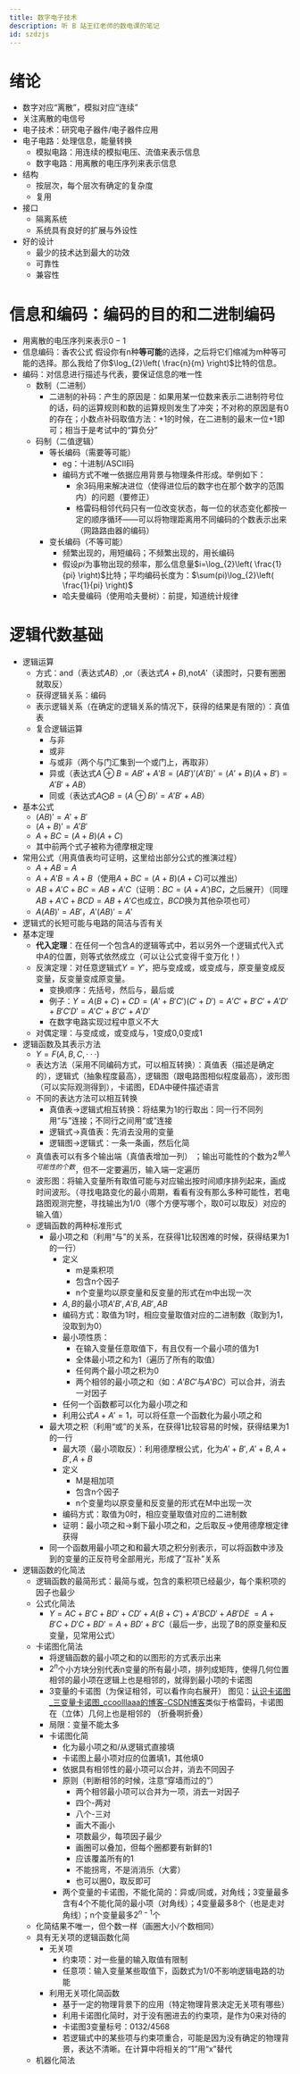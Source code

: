 ```yaml
---
title: 数字电子技术
description: 听 B 站王红老师的数电课的笔记
id: szdzjs
---
```


# 绪论

- 数字对应“离散”，模拟对应“连续”
- 关注离散的电信号
- 电子技术：研究电子器件/电子器件应用
- 电子电路：处理信息，能量转换
	- 模拟电路：用连续的模拟电压、流值来表示信息
	- 数字电路：用离散的电压序列来表示信息
- 结构
	- 按层次，每个层次有确定的复杂度
	- 复用
- 接口
	- 隔离系统
	- 系统具有良好的扩展与外设性
- 好的设计
	- 最少的技术达到最大的功效
	- 可靠性
	- 兼容性

# 信息和编码：编码的目的和二进制编码

- 用离散的电压序列来表示$0-1$
- 信息编码：香农公式
  假设你有n种**等可能**的选择，之后将它们缩减为m种等可能的选择。那么我给了你$\log_{2}\left( \frac{n}{m} \right)$比特的信息。
- 编码：对信息进行描述与代表，要保证信息的唯一性
  - 数制（二进制）
    - 二进制的补码：产生的原因是：如果用某一位数来表示二进制符号位的话，码的运算规则和数的运算规则发生了冲突；不对称的原因是有$0$的存在；小数点补码取值方法：$+1$的时候，在二进制的最末一位$+1$即可；相当于是考试中的“算负分”
  - 码制（二值逻辑）
    - 等长编码（需要等可能）
      - eg：十进制/ASCII码
      - 编码方式不唯一依据应用背景与物理条件形成。举例如下：
        - 余3码用来解决进位（使得进位后的数字也在那个数字的范围内）的问题（要修正）
        - 格雷码相邻代码只有一位改变状态，每一位的状态变化都按一定的顺序循环——可以将物理距离用不同编码的个数表示出来（网路路由器的编码） 
    - 变长编码（不等可能）
      - 频繁出现的，用短编码；不频繁出现的，用长编码
      - 假设$pi$为事物出现的频率，那么信息量$i=\log_{2}\left( \frac{1}{pi} \right)$比特；平均编码长度为：$\sum(pi)\log_{2}\left( \frac{1}{pi} \right)$
      - 哈夫曼编码（使用哈夫曼树）：前提，知道统计规律 

# 逻辑代数基础

- 逻辑运算
  - 方式：and（表达式$AB$）,or（表达式$A+B$),not$A'$（读图时，只要有圈圈就取反）
  - 获得逻辑关系：编码
  - 表示逻辑关系（在确定的逻辑关系的情况下，获得的结果是有限的）：真值表
  - 复合逻辑运算
    - 与非
    - 或非
    - 与或非（两个与门汇集到一个或门上，再取非）
    - 异或（表达式$A\oplus B=AB'+A'B=(AB')'(A'B)'=(A'+B)(A+B')=A'B'+AB$）
    - 同或（表达式$A\bigodot B=(A\oplus B)'=A'B'+AB$）
- 基本公式
  - $(AB)'=A'+B'$
  - $(A+B)'=A'B'$
  - $A+BC=(A+B)(A+C)$
  - 其中前两个式子被称为德摩根定理
- 常用公式（用真值表均可证明，这里给出部分公式的推演过程）
  - $A+AB=A$
  - $A+A'B=A+B$（使用$A+BC=(A+B)(A+C)$可以推出）
  - $AB+A'C+BC=AB+A'C$（证明：$BC=(A+A')BC$，之后展开）（同理$AB+A'C+BCD=AB+A'C$也成立，$BCD$换为其他杂项也可）
  - $A(AB)'=AB'$，$A'(AB)'=A'$
- 逻辑式的长短可能与电路的简洁与否有关
- 基本定理
  - **代入定理**：在任何一个包含$A$的逻辑等式中，若以另外一个逻辑式代入式中$A$的位置，则等式依然成立（可以让公式变得千变万化！）
  - 反演定理：对任意逻辑式$Y=Y'$，把与变成或，或变成与，原变量变成反变量，反变量变成原变量。
    - 变换顺序：先括号，然后与，最后或
    - 例子：$Y=A(B+C)+CD=(A'+B'C')(C'+D')=A'C'+B'C'+A'D'+B'C'D'=A'C'+B'C'+A'D'$
    - 在数字电路实现过程中意义不大
  - 对偶定理：与变成或，或变成与，1变成0,0变成1
- 逻辑函数及其表示方法
  - $Y=F(A,B,C,···)$
  - 表达方法（采用不同编码方式，可以相互转换）：真值表（描述是确定的），逻辑式（抽象程度最高），逻辑图（跟电路图相似程度最高），波形图（可以实际观测得到），卡诺图，EDA中硬件描述语言
  - 不同的表达方法可以相互转换
    - 真值表$\rightarrow$逻辑式相互转换：将结果为1的行取出：同一行不同列用“与”连接；不同行之间用“或”连接
    - 逻辑式$\rightarrow$真值表：先消去没用的变量
    - 逻辑图$\rightarrow$逻辑式：一条一条画，然后化简
  - 真值表可以有多个输出端（真值表增加一列） ；输出可能性的个数为$2^{输入可能性的个数}$，但不一定要遍历，输入端一定遍历
  - 波形图：将输入变量所有取值可能与对应输出按时间顺序排列起来，画成时间波形。（寻找电路变化的最小周期，看看有没有那么多种可能性，若电路图观测完整，寻找输出为1/0（哪个方便写哪个，取0可以取反）对应的输入值）
  - 逻辑函数的两种标准形式
    - 最小项之和（利用“与”的关系，在获得1比较困难的时候，获得结果为1的一行）
      - 定义
        - m是乘积项
        - 包含n个因子
        - n个变量均以原变量和反变量的形式在m中出现一次
      - $A,B$的最小项$A'B',A'B,AB',AB$
      - 编码方式：取值为1时，相应变量取值对应的二进制数（取到为1，没取到为0）
      - 最小项性质：
        - 在输入变量任意取值下，有且仅有一个最小项的值为1
        - 全体最小项之和为1（遍历了所有的取值）
        - 任何两个最小项之积为0
        - 两个相邻的最小项之和（如：$A'BC'$与$A'BC$）可以合并，消去一对因子
      - 任何一个函数都可以化为最小项之和
      - 利用公式$A+A'=1$，可以将任意一个函数化为最小项之和
    - 最大项之积（利用“或”的关系，在获得1比较容易的时候，获得结果为1的一行
      - 最大项（最小项取反）：利用德摩根公式，化为$A'+B',A'+B,A+B',A+B$
      - 定义
        - M是相加项
        - 包含n个因子
        - n个变量均以原变量和反变量的形式在M中出现一次
      - 编码方式：取值为0时，相应变量取值对应的二进制数
      - 证明：最小项之和$\rightarrow$剩下最小项之和，之后取反$\rightarrow$使用德摩根定律获得
    - 同一个函数用最小项之和和最大项之积分别表示，可以将函数中涉及到的变量的正反符号全部用光，形成了“互补”关系
- 逻辑函数的化简法
  - 逻辑函数的最简形式：最简与或，包含的乘积项已经最少，每个乘积项的因子也最少
  - 公式化简法
    - $Y=AC+B'C+BD'+CD'+A(B+C')+A'BCD'+AB'DE$
          $=A+B'C+D'C+BD'=A+BD'+B'C$（最后一步，出现了B的原变量和反变量，见常用公式）
  - 卡诺图化简法
    - 将逻辑函数的最小项之和的以图形的方式表示出来
    - $2^n$个小方块分别代表n变量的所有最小项，排列成矩阵，使得几何位置相邻的最小项在逻辑上也是相邻的，就得到最小项的卡诺图
    - 3变量的卡诺图（为保证相邻，可以看作向右展开）
      图见：[认识卡诺图_三变量卡诺图_ccoolllaaa的博客-CSDN博客](https://blog.csdn.net/qq_44670637/article/details/112347381)类似于格雷码，卡诺图在（立体）几何上也是相邻的 （折叠啊折叠）
    - 局限：变量不能太多
    - 卡诺图化简
      - 化为最小项之和/从逻辑式直接填
      - 卡诺图上最小项对应的位置填1，其他填0
      - 依据具有相邻性的最小项可以合并，消去不同因子
      - 原则（判断相邻的时候，注意“穿墙而过的”）
        - 两个相邻最小项可以合并为一项，消去一对因子
        - 四个-两对
        - 八个-三对
        - 画大不画小
        - 项数最少，每项因子最少
        - 画圈可以叠加，但每个圈都要有新鲜的1
        - 应该覆盖所有的1
        - 不能拐弯，不是消消乐（大雾）
        - 也可以圈0，取反即可
      - 两个变量的卡诺图，不能化简的：异或/同或，对角线；3变量最多含有4个不能化简的最小项（对角线）；4变量最多8个（也是走对角线）；n个变量最多$2^{n-1}$个 
  - 化简结果不唯一，但个数一样（画圈大小/个数相同）
  - 具有无关项的逻辑函数化简
    - 无关项
      - 约束项：对一些量的输入取值有限制 
      - 任意项：输入变量某些取值下，函数式为1/0不影响逻辑电路的功能 
    - 利用无关项化简函数
      - 基于一定的物理背景下的应用（特定物理背景决定无关项有哪些）
      - 利用卡诺图化简时，对于没有圈进去的约束项，是作为0来对待的
      - 卡诺图3变量标号：0132/4568
      - 若逻辑式中的某些项与约束项重合，可能是因为没有确定的物理背景，表达不清晰。在计算中将相关的“1”用“x”替代
  - 机器化简法	